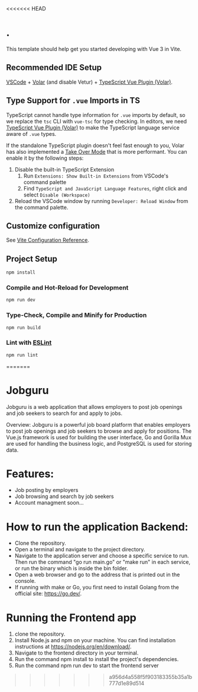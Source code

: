 <<<<<<< HEAD
# .

This template should help get you started developing with Vue 3 in Vite.

## Recommended IDE Setup

[VSCode](https://code.visualstudio.com/) + [Volar](https://marketplace.visualstudio.com/items?itemName=Vue.volar) (and disable Vetur) + [TypeScript Vue Plugin (Volar)](https://marketplace.visualstudio.com/items?itemName=Vue.vscode-typescript-vue-plugin).

## Type Support for `.vue` Imports in TS

TypeScript cannot handle type information for `.vue` imports by default, so we replace the `tsc` CLI with `vue-tsc` for type checking. In editors, we need [TypeScript Vue Plugin (Volar)](https://marketplace.visualstudio.com/items?itemName=Vue.vscode-typescript-vue-plugin) to make the TypeScript language service aware of `.vue` types.

If the standalone TypeScript plugin doesn't feel fast enough to you, Volar has also implemented a [Take Over Mode](https://github.com/johnsoncodehk/volar/discussions/471#discussioncomment-1361669) that is more performant. You can enable it by the following steps:

1. Disable the built-in TypeScript Extension
    1) Run `Extensions: Show Built-in Extensions` from VSCode's command palette
    2) Find `TypeScript and JavaScript Language Features`, right click and select `Disable (Workspace)`
2. Reload the VSCode window by running `Developer: Reload Window` from the command palette.

## Customize configuration

See [Vite Configuration Reference](https://vitejs.dev/config/).

## Project Setup

```sh
npm install
```

### Compile and Hot-Reload for Development

```sh
npm run dev
```

### Type-Check, Compile and Minify for Production

```sh
npm run build
```

### Lint with [ESLint](https://eslint.org/)

```sh
npm run lint
```
=======
# Jobguru

Jobguru is a web application that allows employers to post job openings and job seekers to search for and apply to jobs.

Overview:
Jobguru is a powerful job board platform that enables employers to post job openings and job seekers to browse and apply for positions. The Vue.js framework is used for building the user interface, Go and Gorilla Mux are used for handling the business logic, and PostgreSQL is used for storing data.

# Features:

- Job posting by employers
- Job browsing and search by job seekers
- Account managment soon...

# How to run the application Backend:

- Clone the repository.
- Open a terminal and navigate to the project directory.
- Navigate to the application server and choose a specific service to run. Then run the command "go run main.go" or "make run" in each service, or run the binary which is inside the bin folder.
- Open a web browser and go to the address that is printed out in the console.
- If running with make or Go, you first need to install Golang from the official site: https://go.dev/.

# Running the Frontend app
1. clone the repository.
2. Install Node.js and npm on your machine. You can find installation instructions at https://nodejs.org/en/download/.
3. Navigate to the frontend directory in your terminal.
4. Run the command npm install to install the project's dependencies.
5. Run the command npm run dev to start the frontend server
>>>>>>> a956d4a558f5f903183355b35a1b777d1e89d514
